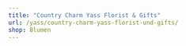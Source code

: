 ```yaml
---
title: "Country Charm Yass Florist & Gifts"
url: /yass/country-charm-yass-florist-und-gifts/
shop: Blumen
---
```

